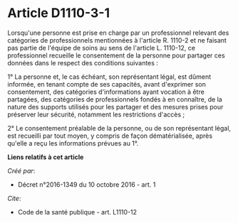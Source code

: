 # Article D1110-3-1

Lorsqu'une personne est prise en charge par un professionnel relevant des catégories de professionnels mentionnées à
l'article R. 1110-2 et ne faisant pas partie de l'équipe de soins au sens de l'article L. 1110-12, ce professionnel recueille
le consentement de la personne pour partager ces données dans le respect des conditions suivantes : 

1° La personne et, le cas échéant, son représentant légal, est dûment informée, en tenant compte de ses capacités, avant
d'exprimer son consentement, des catégories d'informations ayant vocation à être partagées, des catégories de professionnels
fondés à en connaître, de la nature des supports utilisés pour les partager et des mesures prises pour préserver leur
sécurité, notamment les restrictions d'accès ; 

2° Le consentement préalable de la personne, ou de son représentant légal, est recueilli par tout moyen, y compris de façon
dématérialisée, après qu'elle a reçu les informations prévues au 1°.

**Liens relatifs à cet article**

_Créé par_:

  - Décret n°2016-1349 du 10 octobre 2016 - art. 1

_Cite_:

  - Code de la santé publique - art. L1110-12
